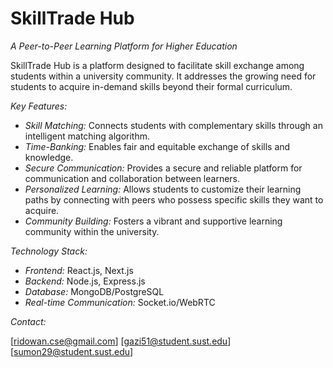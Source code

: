 # SkillTrade Hub

*A Peer-to-Peer Learning Platform for Higher Education*

SkillTrade Hub is a platform designed to facilitate skill exchange among students within a university community. It addresses the growing need for students to acquire in-demand skills beyond their formal curriculum. 

*Key Features:*

* *Skill Matching:* Connects students with complementary skills through an intelligent matching algorithm.
* *Time-Banking:* Enables fair and equitable exchange of skills and knowledge.
* *Secure Communication:* Provides a secure and reliable platform for communication and collaboration between learners.
* *Personalized Learning:* Allows students to customize their learning paths by connecting with peers who possess specific skills they want to acquire.
* *Community Building:* Fosters a vibrant and supportive learning community within the university.

*Technology Stack:*

* *Frontend:* React.js, Next.js
* *Backend:* Node.js, Express.js
* *Database:* MongoDB/PostgreSQL
* *Real-time Communication:* Socket.io/WebRTC


*Contact:*

[ridowan.cse@gmail.com] [gazi51@student.sust.edu] [sumon29@student.sust.edu]
